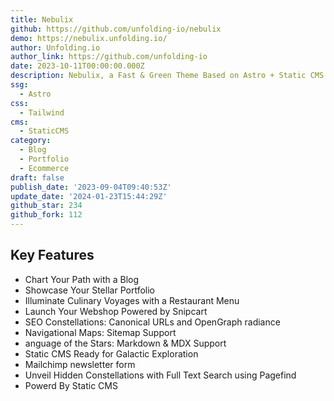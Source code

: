 ```yaml
---
title: Nebulix
github: https://github.com/unfolding-io/nebulix
demo: https://nebulix.unfolding.io/
author: Unfolding.io
author_link: https://github.com/unfolding-io
date: 2023-10-11T00:00:00.000Z
description: Nebulix, a Fast & Green Theme Based on Astro + Static CMS + Snipcart
ssg:
  - Astro
css:
  - Tailwind
cms:
  - StaticCMS
category:
  - Blog
  - Portfolio
  - Ecommerce
draft: false
publish_date: '2023-09-04T09:40:53Z'
update_date: '2024-01-23T15:44:29Z'
github_star: 234
github_fork: 112
---
```


## Key Features

- Chart Your Path with a Blog
- Showcase Your Stellar Portfolio
- Illuminate Culinary Voyages with a Restaurant Menu
- Launch Your Webshop Powered by Snipcart
- SEO Constellations: Canonical URLs and OpenGraph radiance
- Navigational Maps: Sitemap Support
- anguage of the Stars: Markdown & MDX Support
- Static CMS Ready for Galactic Exploration
- Mailchimp newsletter form
- Unveil Hidden Constellations with Full Text Search using Pagefind
- Powerd By Static CMS
